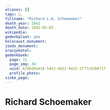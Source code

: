 ```yaml
---
aliases: []
tags: 👤, 
fullname: "Richard L.A. Schoemaker"
death_year: 1942
death_date: 1942-05-03
wikipedia:
gedenkplaat: yes
holocaust_monument:
joods_monument:
oranjehotel:
gedenkboek:
  page: 31
  page_img: 34
  uuid: 6/8bdda418-5453-4012-9415-2f77c92b671f
  profile_photo: 
sinke_page:
---
```


# Richard Schoemaker
